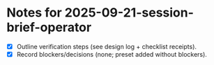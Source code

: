 # Notes for 2025-09-21-session-brief-operator

- [x] Outline verification steps (see design log + checklist receipts).
- [x] Record blockers/decisions (none; preset added without blockers).
